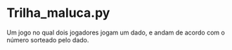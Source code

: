 # Trilha_maluca.py
Um jogo no qual dois jogadores jogam um dado, e andam de acordo com o número sorteado pelo dado. 
